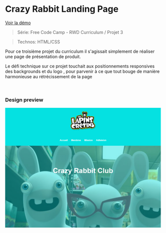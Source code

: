 # Crazy Rabbit Landing Page

[Voir la démo](https://virginiebouvarel.github.io/crazy_rabbit_landing_page/)

> Série: Free Code Camp - RWD Curriculum / Projet 3

> Technos: HTML/CSS


Pour ce troisième projet du curriculum il s'agissait simplement de réaliser une page de présentation de produit.<br>

Le défi technique sur ce projet touchait aux positionnements responsives des backgrounds et du logo , pour parvenir à ce que tout bouge de manière harmonieuse au rétrécissement de la page<br><br><br>



### Design preview

![Design preview for this project ](./src/preview.png)

